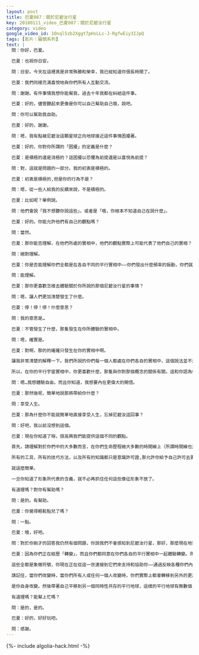 ```yaml
---
layout: post
title: 巴夏087：關於尼碧汝行星
key: 20180111_video_巴夏087：關於尼碧汝行星
category: video
google_video_id: 1Onql5zb2Xggt7pHsLLc-J-RgfwEiy3IJpQ
tags: [影片｜編號系列]
text: |
  問：你好，巴夏。

  巴夏：也祝你日安。

  問：日安。今天在這裡真是非常殊勝和榮幸，我已經知道你很長時間了。

  巴夏：我們同樣充滿喜悅地與你們所有人互動交流。

  問：謝謝。有件事情我想你能幫我，過去十年我都在糾結這件事。

  巴夏：好的，儘管聽起來更像是你可以自己幫助自己哦，說吧。

  問：你可以幫助我自助。

  巴夏：好的，謝謝。

  問：嗯，我有點被尼碧汝這顆星球正向地球接近這件事情困擾著。

  巴夏：好的，你對你所謂的「困擾」的定義是什麼？

  巴夏：是積極的還是消極的？這困擾以恐懼為前提還是以喜悅為前提？

  問：對，這就是問題的一部分。我的初衷是積極的。

  巴夏：初衷是積極的,但是你的行為不是？

  問：嗯，從一些人給我的反饋來說，不是積極的。

  巴夏：比如呢？舉例說。

  問：他們會說「我不想聽你說這些」，或者是「哦，你根本不知道自己在說什麼」。

  巴夏：好的。你能允許他們有自己的觀點嗎？

  問：當然。

  巴夏：那你能否理解，在他們所處的實相中，他們的觀點實際上可能代表了他們自己的實相？

  問：絕對理解。

  巴夏：你是否能理解你們全都是在各自不同的平行實相中——你們發出什麼頻率的振動，你們就會得到什麼樣的？

  問：能理解。

  巴夏：那你更喜歡怎樣去體驗關於你所說的那個尼碧汝行星的事情？

  問：嗯，讓人們更加清楚發生了什麼。

  巴夏：停！停！停！什麼意思？

  問：我的意思是…

  巴夏：不管發生了什麼，那隻發生在你所體驗的實相中。

  問：嗯，確實是。

  巴夏：對啊，那的的確確只發生在你的實相中啊。

  讓我非常清楚的解釋一下。我們所說的你們每一個人都處在你們各自的實相中，這個說法並不是一個象徵性說法。我們是毫不誇張、確確實實地在說，你們都是在你們各自獨立不同的平行宇宙裡，各自在完全的、徹底的、全然不同的宇宙裡，這種不同是物質性的、的的確確的，真實並不誇張。

  所以，在你的平行宇宙實相中，你更喜歡什麼，那隻與你對那個概念的關係有關。這和你認為你需要怎麼告訴別人沒有關係。你想怎樣體驗你所得知的這個尼碧汝的概念？

  問：嗯…我想體驗自由。而且你知道，我想要內在更偉大的開悟。

  巴夏：那然後呢，簡單地說那將帶給你什麼？

  問：享受人生。

  巴夏：那為什麼你不能就簡單地直接享受人生，忘掉尼碧汝這回事？

  問：好吧，我以前沒想到這個。

  巴夏：現在你知道了呀。很高興我們能提供這個不同的觀點。

  首先，請理解對於你們中的大多數而言，在你們生命歷程絕大多數的時間線上（所謂時間線也是象徵性的，不是真實存在的）, 你們不會以任何形式感知到這個行星的物理實相，儘管這樣的物理實相是存在的。所以你們討論的只是你們同那個想法象徵性的能量連接, 就如同當你們談到宇航時，你們以同樣的方式在討論其它所有星球與你們象徵性的能量連接，可以這麼說。這些只是在你意識裡的想法的投射，他們並不控制你，而是反映你，所以你擁有了一個個工具、一個意識許可證，用來更多地學習瞭解你自己。

  所有的工具，所有的技巧方法，以及所有的知識都只是意識許可證,那允許你給予自己許可去更加成為真正的你。如果那個意識許可對你有效，那很好。但並不一定它就對其他人也有效。但是如果你發現，你已經知道了你更喜歡的意識許可服務於你的方式，你希望生活中能簡單地擁有更多歡樂，那麼你就不需要什麼意識許可證了，就去生活得更快樂就可以了。

  就這麼簡單。

  一旦你知道了形象所代表的含義，就不必再抓住任何這些像征形象不放了。

  有道理嗎？對你有幫助嗎？

  問：是的。有幫助。

  巴夏：你覺得輕鬆點兒了嗎？

  問：一點。

  巴夏：哦，好吧。

  問：對於你剛才的回答我仍然有個問題，你說我們不會感知到尼碧汝行星，那好，那麼現在地球究竟發生了什麼呢？如果尼碧汝行星不會被我們感知到，為什麼還是發生了這些事？

  巴夏：因為你們正在經歷「轉變」，而且你們都同意在你們各自的平行實相中一起體驗轉變。所以，因為這是一個——我就全都放在一起說吧——一個覺醒和轉變的時代。你們正在同一切代表「由黑暗轉化成光明」的象徵符號建立聯繫，尼碧汝行星就是這些像征之一。

  這些全都是象徵符號，你現在正在從這一世連接到它們來支持和協助你——通過反映各種你們內在意識和能量的轉變來一次性地決定，哪種實相是你們所偏好去體驗的。

  請記住，當你們改變時，當你們所有人或任何一個人改變時，你們實際上都會轉移到另外的更加代表你們各自所作出改變的不同平行實相中。實際上你們永遠不會改變世界，你永遠不會改變這個地球，這個你和其他人棲居的星球。你通過改變自己就會直接平移到一個平行實相，這個平行實相更代表你所偏好的振動，而且那些同樣更代表這種振動的人們已經出現在這個地球實相中了，過去那個地球會一直存在而且永遠不會改變。

  是你自身改變。然後帶著自己平移到另一個同時性共存的平行地球，這樣的平行地球有無數個，所以，決定哪個平行地球是你更喜歡的，然後那就是你體驗著外在那個叫做「變化」的幻象。其實根本沒有任何外在改變發生。只是你把自己帶入到了另一個平行實相，並得到一個全然不同的地球的反映。

  有道理嗎？能幫上忙嗎？

  問：是的，是的。

  巴夏：好的，好好玩吧。

  問：感謝。
---
```


{%- include algolia-hack.html -%}
